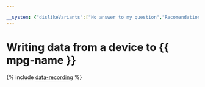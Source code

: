 ```yaml
---

__system: {"dislikeVariants":["No answer to my question","Recomendations didn't help","The content doesn't match title","Other"]}
---
```

# Writing data from a device to {{ mpg-name }}

{% include [data-recording](../../_includes/iot-core/data-recording.md) %}
